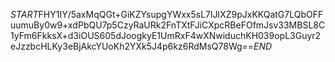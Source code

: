 $START$FHY1IY/5axMqQGt+GiKZYsupgYWxx5sL7lJIXZ9pJxKKQatG7LQbOFFuumuBy0w9+xdPbQU7p5CzyRaURk2FnTXtFJiCXpcRBeFOfmJsv33MBSL8C1yFm6FkksX+d3iOUS605dJoogkyE1UmRxF4wXNwiduchKH039opL3Guyr2eJzzbcHLKy3eBjAkcYUoKh2YXk5J4p6kz6RdMsQ78Wg==$END$